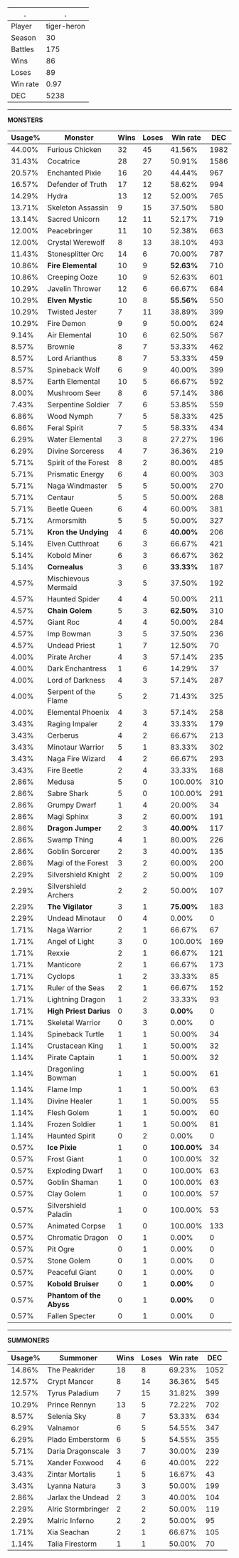 .|.
|-|-
Player|tiger-heron
Season|30
Battles|175
Wins|86
Loses|89
Win rate|0.97
DEC|5238

---
**MONSTERS**

Usage%|Monster|Wins|Loses|Win rate|DEC|
-|-|-|-|-|-|
44.00%|Furious Chicken|32|45|41.56%|1982|
31.43%|Cocatrice|28|27|50.91%|1586|
20.57%|Enchanted Pixie|16|20|44.44%|967|
16.57%|Defender of Truth|17|12|58.62%|994|
14.29%|Hydra|13|12|52.00%|765|
13.71%|Skeleton Assassin|9|15|37.50%|580|
13.14%|Sacred Unicorn|12|11|52.17%|719|
12.00%|Peacebringer|11|10|52.38%|663|
12.00%|Crystal Werewolf|8|13|38.10%|493|
11.43%|Stonesplitter Orc|14|6|70.00%|787|
10.86%|**Fire Elemental**|10|9|**52.63%**|710|
10.86%|Creeping Ooze|10|9|52.63%|601|
10.29%|Javelin Thrower|12|6|66.67%|684|
10.29%|**Elven Mystic**|10|8|**55.56%**|550|
10.29%|Twisted Jester|7|11|38.89%|399|
10.29%|Fire Demon|9|9|50.00%|624|
9.14%|Air Elemental|10|6|62.50%|567|
8.57%|Brownie|8|7|53.33%|462|
8.57%|Lord Arianthus|8|7|53.33%|459|
8.57%|Spineback Wolf|6|9|40.00%|399|
8.57%|Earth Elemental|10|5|66.67%|592|
8.00%|Mushroom Seer|8|6|57.14%|386|
7.43%|Serpentine Soldier|7|6|53.85%|559|
6.86%|Wood Nymph|7|5|58.33%|425|
6.86%|Feral Spirit|7|5|58.33%|434|
6.29%|Water Elemental|3|8|27.27%|196|
6.29%|Divine Sorceress|4|7|36.36%|219|
5.71%|Spirit of the Forest|8|2|80.00%|485|
5.71%|Prismatic Energy|6|4|60.00%|303|
5.71%|Naga Windmaster|5|5|50.00%|270|
5.71%|Centaur|5|5|50.00%|268|
5.71%|Beetle Queen|6|4|60.00%|381|
5.71%|Armorsmith|5|5|50.00%|327|
5.71%|**Kron the Undying**|4|6|**40.00%**|206|
5.14%|Elven Cutthroat|6|3|66.67%|421|
5.14%|Kobold Miner|6|3|66.67%|362|
5.14%|**Cornealus**|3|6|**33.33%**|187|
4.57%|Mischievous Mermaid|3|5|37.50%|192|
4.57%|Haunted Spider|4|4|50.00%|211|
4.57%|**Chain Golem**|5|3|**62.50%**|310|
4.57%|Giant Roc|4|4|50.00%|284|
4.57%|Imp Bowman|3|5|37.50%|236|
4.57%|Undead Priest|1|7|12.50%|70|
4.00%|Pirate Archer|4|3|57.14%|235|
4.00%|Dark Enchantress|1|6|14.29%|37|
4.00%|Lord of Darkness|4|3|57.14%|287|
4.00%|Serpent of the Flame|5|2|71.43%|325|
4.00%|Elemental Phoenix|4|3|57.14%|258|
3.43%|Raging Impaler|2|4|33.33%|179|
3.43%|Cerberus|4|2|66.67%|213|
3.43%|Minotaur Warrior|5|1|83.33%|302|
3.43%|Naga Fire Wizard|4|2|66.67%|293|
3.43%|Fire Beetle|2|4|33.33%|168|
2.86%|Medusa|5|0|100.00%|310|
2.86%|Sabre Shark|5|0|100.00%|291|
2.86%|Grumpy Dwarf|1|4|20.00%|34|
2.86%|Magi Sphinx|3|2|60.00%|191|
2.86%|**Dragon Jumper**|2|3|**40.00%**|117|
2.86%|Swamp Thing|4|1|80.00%|226|
2.86%|Goblin Sorcerer|2|3|40.00%|135|
2.86%|Magi of the Forest|3|2|60.00%|200|
2.29%|Silvershield Knight|2|2|50.00%|109|
2.29%|Silvershield Archers|2|2|50.00%|107|
2.29%|**The Vigilator**|3|1|**75.00%**|183|
2.29%|Undead Minotaur|0|4|0.00%|0|
1.71%|Naga Warrior|2|1|66.67%|67|
1.71%|Angel of Light|3|0|100.00%|169|
1.71%|Rexxie|2|1|66.67%|121|
1.71%|Manticore|2|1|66.67%|173|
1.71%|Cyclops|1|2|33.33%|85|
1.71%|Ruler of the Seas|2|1|66.67%|152|
1.71%|Lightning Dragon|1|2|33.33%|93|
1.71%|**High Priest Darius**|0|3|**0.00%**|0|
1.71%|Skeletal Warrior|0|3|0.00%|0|
1.14%|Spineback Turtle|1|1|50.00%|34|
1.14%|Crustacean King|1|1|50.00%|32|
1.14%|Pirate Captain|1|1|50.00%|32|
1.14%|Dragonling Bowman|1|1|50.00%|61|
1.14%|Flame Imp|1|1|50.00%|63|
1.14%|Divine Healer|1|1|50.00%|55|
1.14%|Flesh Golem|1|1|50.00%|60|
1.14%|Frozen Soldier|1|1|50.00%|81|
1.14%|Haunted Spirit|0|2|0.00%|0|
0.57%|**Ice Pixie**|1|0|**100.00%**|34|
0.57%|Frost Giant|1|0|100.00%|32|
0.57%|Exploding Dwarf|1|0|100.00%|63|
0.57%|Goblin Shaman|1|0|100.00%|63|
0.57%|Clay Golem|1|0|100.00%|57|
0.57%|Silvershield Paladin|1|0|100.00%|53|
0.57%|Animated Corpse|1|0|100.00%|133|
0.57%|Chromatic Dragon|0|1|0.00%|0|
0.57%|Pit Ogre|0|1|0.00%|0|
0.57%|Stone Golem|0|1|0.00%|0|
0.57%|Peaceful Giant|0|1|0.00%|0|
0.57%|**Kobold Bruiser**|0|1|**0.00%**|0|
0.57%|**Phantom of the Abyss**|0|1|**0.00%**|0|
0.57%|Fallen Specter|0|1|0.00%|0|

---
**SUMMONERS**

Usage%|Summoner|Wins|Loses|Win rate|DEC|
-|-|-|-|-|-|
14.86%|The Peakrider|18|8|69.23%|1052|
12.57%|Crypt Mancer|8|14|36.36%|545|
12.57%|Tyrus Paladium|7|15|31.82%|399|
10.29%|Prince Rennyn|13|5|72.22%|702|
8.57%|Selenia Sky|8|7|53.33%|634|
6.29%|Valnamor|6|5|54.55%|347|
6.29%|Plado Emberstorm|6|5|54.55%|355|
5.71%|Daria Dragonscale|3|7|30.00%|239|
5.71%|Xander Foxwood|4|6|40.00%|222|
3.43%|Zintar Mortalis|1|5|16.67%|43|
3.43%|Lyanna Natura|3|3|50.00%|199|
2.86%|Jarlax the Undead|2|3|40.00%|104|
2.29%|Alric Stormbringer|2|2|50.00%|119|
2.29%|Malric Inferno|2|2|50.00%|95|
1.71%|Xia Seachan|2|1|66.67%|105|
1.14%|Talia Firestorm|1|1|50.00%|70|
